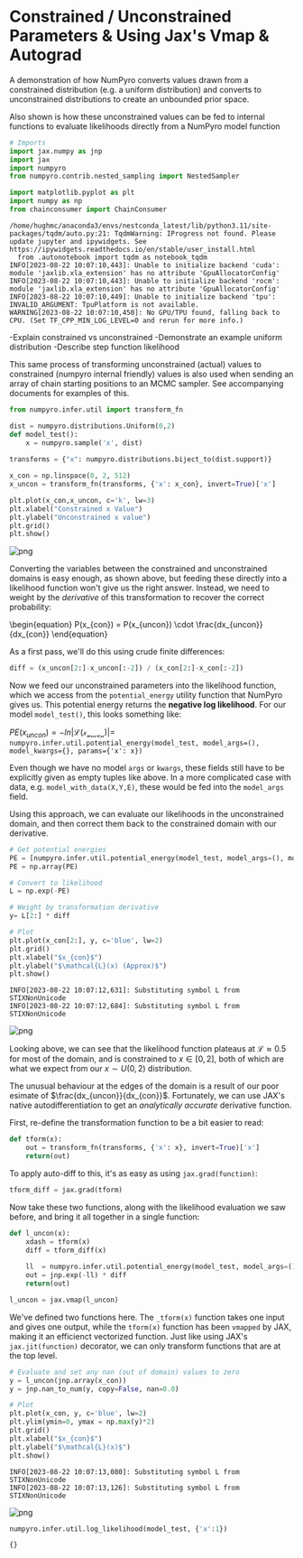 # Constrained / Unconstrained Parameters & Using Jax's Vmap & Autograd
A demonstration of how NumPyro converts values drawn from a constrained distribution (e.g. a uniform distribution) and converts to unconstrained distributions to create an unbounded prior space.

Also shown is how these unconstrained values can be fed to internal functions to evaluate likelihoods directly from a NumPyro model function


```python
# Imports 
import jax.numpy as jnp
import jax
import numpyro
from numpyro.contrib.nested_sampling import NestedSampler

import matplotlib.pyplot as plt
import numpy as np
from chainconsumer import ChainConsumer
```

    /home/hughmc/anaconda3/envs/nestconda_latest/lib/python3.11/site-packages/tqdm/auto.py:21: TqdmWarning: IProgress not found. Please update jupyter and ipywidgets. See https://ipywidgets.readthedocs.io/en/stable/user_install.html
      from .autonotebook import tqdm as notebook_tqdm
    INFO[2023-08-22 10:07:10,443]: Unable to initialize backend 'cuda': module 'jaxlib.xla_extension' has no attribute 'GpuAllocatorConfig'
    INFO[2023-08-22 10:07:10,443]: Unable to initialize backend 'rocm': module 'jaxlib.xla_extension' has no attribute 'GpuAllocatorConfig'
    INFO[2023-08-22 10:07:10,449]: Unable to initialize backend 'tpu': INVALID_ARGUMENT: TpuPlatform is not available.
    WARNING[2023-08-22 10:07:10,450]: No GPU/TPU found, falling back to CPU. (Set TF_CPP_MIN_LOG_LEVEL=0 and rerun for more info.)


-Explain constrained vs unconstrained
-Demonstrate an example uniform distribution
-Describe step function likelihood

This same process of transforming unconstrained (actual) values to constrained (numpyro internal friendly) values is also used when sending an array of chain starting positions to an MCMC sampler. See accompanying documents for examples of this.


```python
from numpyro.infer.util import transform_fn

dist = numpyro.distributions.Uniform(0,2)
def model_test():
    x = numpyro.sample('x', dist)
    
transforms = {"x": numpyro.distributions.biject_to(dist.support)}

x_con = np.linspace(0, 2, 512)
x_uncon = transform_fn(transforms, {'x': x_con}, invert=True)['x']
```


```python
plt.plot(x_con,x_uncon, c='k', lw=3)
plt.xlabel("Constrained x Value")
plt.ylabel("Unconstrained x value")
plt.grid()
plt.show()
```


    
![png](output_4_0.png)
    


Converting the variables between the constrained and unconstrained domains is easy enough, as shown above, but feeding these directly into a likelihood function won't give us the right answer. Instead, we need to weight by the *derivative* of this transformation to recover the correct probability:

\begin{equation}
    P(x_{con}) = P(x_{uncon}) \cdot \frac{dx_{uncon}}{dx_{con}}
\end{equation}

As a first pass, we'll do this using crude finite differences:


```python
diff = (x_uncon[2:]-x_uncon[:-2]) / (x_con[2:]-x_con[:-2])
```

Now we feed our unconstrained parameters into the likelihood function, which we access from the `potential_energy` utility function that NumPyro gives us. This potential energy returns the **negative log likelihood**. For our model `model_test()`, this looks something like:

$PE(x_{uncon}) = -ln|\mathcal{L(x_{uncon})}|=$ `numpyro.infer.util.potential_energy(model_test, model_args=(), model_kwargs={}, params={'x': x})`

Even though we have no model `args` or `kwargs`, these fields still have to be explicitly given as empty tuples like above. In a more complicated case with data, e.g. `model_with_data(X,Y,E)`, these would be fed into the `model_args` field.

Using this approach, we can evaluate our likelihoods in the unconstrained domain, and then correct them back to the constrained domain with our derivative.


```python
# Get potential energies
PE = [numpyro.infer.util.potential_energy(model_test, model_args=(), model_kwargs={}, params={'x': x}) for x in x_uncon]
PE = np.array(PE)

# Convert to likelihood
L = np.exp(-PE)

# Weight by transformation derivative
y= L[2:] * diff

# Plot
plt.plot(x_con[2:], y, c='blue', lw=2)
plt.grid()
plt.xlabel("$x_{con}$")
plt.ylabel("$\mathcal{L}(x) (Approx)$")
plt.show()
```

    INFO[2023-08-22 10:07:12,631]: Substituting symbol L from STIXNonUnicode
    INFO[2023-08-22 10:07:12,684]: Substituting symbol L from STIXNonUnicode



    
![png](output_8_1.png)
    


Looking above, we can see that the likelihood function plateaus at $\mathcal{L}\approx 0.5$ for most of the domain, and is constrained to $x \in [0,2]$, both of which are what we expect from our $x \sim U(0,2)$ distribution. 

The unusual behaviour at the edges of the domain is a result of our poor esimate of $\frac{dx_{uncon}}{dx_{con}}$. Fortunately, we can use JAX's native autodifferentiation to get an *analytically accurate* derivative function.

First, re-define the transformation function to be a bit easier to read:


```python
def tform(x):
    out = transform_fn(transforms, {'x': x}, invert=True)['x']
    return(out)
```

To apply auto-diff to this, it's as easy as using `jax.grad(function)`:


```python
tform_diff = jax.grad(tform)
```

Now take these two functions, along with the likelihood evaluation we saw before, and bring it all together in a single function:


```python
def l_uncon(x):
    xdash = tform(x)
    diff = tform_diff(x)
    
    ll  = numpyro.infer.util.potential_energy(model_test, model_args=(), model_kwargs={}, params={'x': xdash} )
    out = jnp.exp(-ll) * diff
    return(out)

l_uncon = jax.vmap(l_uncon)
```

We've defined two functions here. The `_tform(x)` function takes one input and gives one output, while the `tform(x)` function has been `vmapped` by JAX, making it an efficienct vectorized function. Just like using JAX's `jax.jit(function)` decorator, we can only transform functions that are at the top level.


```python
# Evaluate and set any nan (out of domain) values to zero
y = l_uncon(jnp.array(x_con))
y = jnp.nan_to_num(y, copy=False, nan=0.0)

# Plot
plt.plot(x_con, y, c='blue', lw=2)
plt.ylim(ymin=0, ymax = np.max(y)*2)
plt.grid()
plt.xlabel("$x_{con}$")
plt.ylabel("$\mathcal{L}(x)$")
plt.show()
```

    INFO[2023-08-22 10:07:13,080]: Substituting symbol L from STIXNonUnicode
    INFO[2023-08-22 10:07:13,126]: Substituting symbol L from STIXNonUnicode



    
![png](output_17_1.png)
    



```python
numpyro.infer.util.log_likelihood(model_test, {'x':1})
```




    {}



